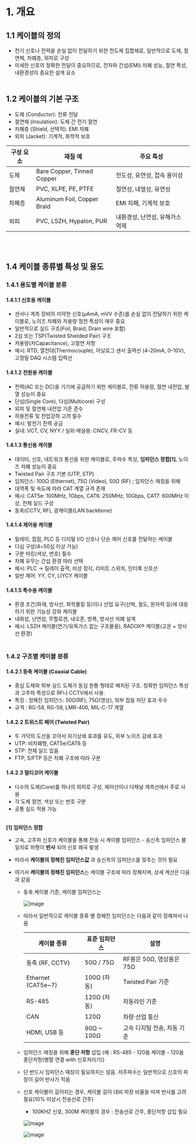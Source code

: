 # 1. 개요

## 1.1 케이블의 정의
- 전기 신호나 전력을 손실 없이 전달하기 위한 전도체 집합체로, 일반적으로 도체, 절연체, 차폐층, 외피로 구성
- 미세한 신호의 정확한 전달이 중요하므로, 전자파 간섭(EMI) 차폐 성능, 절연 특성, 내환경성이 중요한 설계 요소
</BR></BR>

## 1.2 케이블의 기본 구조
- 도체 (Conductor): 전류 전달
- 절연체 (Insulation): 도체 간 전기 절연
- 차폐층 (Shield, 선택적): EMI 차폐
- 외피 (Jacket): 기계적, 화학적 보호

|구성 요소|재질 예|주요 특성|
|---------|-------|---------|
|도체|Bare Copper, Tinned Copper|전도성, 유연성, 접속 용이성|
|절연체|PVC, XLPE, PE, PTFE|절연성, 내열성, 유연성|
|차폐층|Aluminum Foil, Copper Braid|EMI 차폐, 기계적 보호|
|외피|PVC, LSZH, Hypalon, PUR|내환경성, 난연성, 유해가스 억제|

</BR></BR>

## 1.4 케이블 종류별 특성 및 용도

### 1.4.1 용도별 케이블 분류

#### 1.4.1.1 신호용 케이블
- 센서나 계측 장비의 미약한 신호(μAmA, mVV 수준)를 손실 없이 전달하기 위한 케이블로, 노이즈 차폐와 저용량 정전 특성이 매우 중요
- 일반적으로 실드 구조(Foil, Braid, Drain wire 포함)
- 2심 또는 TSP(Twisted Shielded Pair) 구조
- 저용량(저Capacitance), 고절연 저항
- 예시: RTD, 열전대(Thermocouple), 아날로그 센서 출력선 (4–20mA, 0–10V), 고정밀 DAQ 시스템 입력선

#### 1.4.1.2 전원용 케이블
- 전력(AC 또는 DC)을 기기에 공급하기 위한 케이블로, 전류 허용량, 절연 내전압, 발열 성능이 중요
- 단심(Single Core), 다심(Multicore) 구성
- 외피 및 절연체 내전압 기준 준수
- 허용전류 및 전압강하 고려 필수
- 예시: 발전기 전력 공급
- 실내: VCT, CV, NYY / 실외·매설용: CNCV, FR-CV 등

#### 1.4.1.3 통신용 케이블
- 데이터, 신호, 네트워크 통신을 위한 케이블로, 주파수 특성, **임피던스 정합[1]**, 노이즈 차폐 성능이 중요
- Twisted Pair 구조 기본 (UTP, STP)
- 임피던스: 100Ω (Ethernet), 75Ω (Video), 50Ω (RF) ; 임피던스 매칭을 위해
- 대역폭 및 속도에 따라 CAT 계열 규격 존재
- 예시: CAT5e: 100MHz, 1Gbps, CAT6: 250MHz, 10Gbps, CAT7: 600MHz 이상, 전체 실드 구성
- 동축(CCTV, RF), 광케이블(LAN backbone)

#### 1.4.1.4 제어용 케이블
- 릴레이, 접점, PLC 등 디지털 I/O 신호나 단순 제어 신호를 전달하는 케이블
- 다심 구성(4~50심 이상 가능)
- 구분 마킹(색상, 번호) 필수
- 차폐 유무는 간섭 환경 따라 선택
- 예시: PLC → 릴레이 출력, 비상 정지, 리미트 스위치, 인터록 신호선
- 일반 제어: YY, CY, LIYCY 케이블

#### 1.4.1.5 특수용 케이블
- 환경 조건(화재, 방사선, 화학물질 등)이나 산업 요구(선박, 철도, 원자력 등)에 대응하기 위한 기능성 강화 케이블
- 내화성, 난연성, 무할로겐, 내오존, 방폭, 방사선 차폐 설계
- 예시: LSZH 케이블(연기/유독가스 없는 구조물용), RADOX® 케이블(고온 + 방사선 환경)
</BR></BR>

### 1.4.2 구조별 케이블 분류

#### 1.4.2.1 동축 케이블 (Coaxial Cable)
- 중심 도체와 외부 실드 도체가 동심 원통 형태로 배치된 구조. 정확한 임피던스 특성과 고주파 특성으로 RF나 CCTV에서 사용.
- 특징 : 정해진 임피던스: 50Ω(RF), 75Ω(영상), 외부 잡음 차단 효과 우수
- 규격 : RG-58, RG-59, LMR-400, MIL-C-17 계열

#### 1.4.2.2 트위스트 페어 (Twisted Pair)
- 두 가닥의 도선을 꼬아서 자기상쇄 효과를 유도, 외부 노이즈 감쇄 효과
- UTP: 비차폐형, CAT5e/CAT6 등
- STP: 전체 실드 있음
- FTP, S/FTP 등은 차폐 구조에 따라 구분

#### 1.4.2.3 멀티코어 케이블
- 다수의 도체(Core)를 하나의 외피로 구성, 제어선이나 다채널 계측선에서 주로 사용
- 각 도체 절연, 색상 또는 번호 구분
- 공통 실드 적용 가능
</BR></BR>


**[1] 임피던스 정합**
- 고속, 고주파 신호가 케이블을 통해 전송 시 케이블 임피던스 - 송신측 임피던스 불일치로 파형이 **반사**  되어 신호 왜곡 발생
- 따라서 **케이블의 정해진 임피던스값** 과 송신측의 임피던스를 맞추는 것이 필요
- 여기서 **케이블의 정해진 임피던스**는 케이블 구조에 따라 정해지며, 상세 계산은 다음과 같음
  
  - 동축 케이블 기준, 케이블 임피던스는
    
    ![image](https://github.com/user-attachments/assets/0cbdfaa9-30c0-4531-a4b4-7718e3d89d34)
  
  - 따라서 일반적으로 케이블 종류 별 정해진 임피던스는 다음과 같이 정해져서 나옴

    |케이블 종류|	표준 임피던스|	설명|
    |-----------|--------------|-------|
    |동축 (RF, CCTV)|	50Ω / 75Ω|	RF용은 50Ω, 영상용은 75Ω|
    |Ethernet (CAT5e~7)|	100Ω (차동)|	Twisted Pair 기준|
    |RS-485|	120Ω (차동)|	차동라인 기준|
    |CAN|	120Ω|	차량·산업 통신|
    |HDMI, USB 등|	90Ω ~ 100Ω	|고속 디지털 전송, 차동 기준|

  - 임피던스 매칭을 위해 **종단 저항** 삽입 (예 : RS-485 - 120옴 케이블 - 120옴 종단저항(병렬 연결 with 신호처리기))
  - 단 반드시 임피던스 매칭이 필요하지는 않음. 저주파수는 일반적으로 신호의 파장이 길어 반사가 적음
  - 신호 케이블이 길어지는 경우, 케이블 길이 대비 파장 비율을 따져 반사를 고려 필요(10% 이상시 전송선로 간주)
    - 100KHZ 신호, 300M 케이블의 경우 : 전송선로 간주, 종단저항 삽입 필요</BR>
    
    ![image](https://github.com/user-attachments/assets/251069ea-069b-4123-af18-b7051a9f4de3)
    
    ![image](https://github.com/user-attachments/assets/c57d13a5-8140-4028-a125-5bcab5e6f43f)
 
